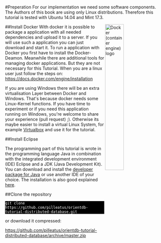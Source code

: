 #Preperation
For our implementation we need some software components. The Authors of this book are using only Linux distributions. Therefore this tutorial is tested with Ubuntu 14.04 and Mint 17.3.

<a title="By dotCloud, Inc. [Apache License 2.0 (http://www.apache.org/licenses/LICENSE-2.0)], via Wikimedia Commons" href="https://commons.wikimedia.org/wiki/File%3ADocker_(container_engine)_logo.png"><img align="right" width="35%" alt="Docker (container engine) logo" src="https://upload.wikimedia.org/wikipedia/commons/7/79/Docker_%28container_engine%29_logo.png"/></a>

##Install Docker
With docker it is possible to package a application with all needed dependencies and upload it to a server. If you will use such a application you can just download and start it.
To run a application with Docker you first have to install the Docker-Deamon. Meanwhile there are additional tools for managing docker applications. But they are not necessary for this Tutorial. When you are a linux user just follow the steps on:
https://docs.docker.com/engine/installation

If you are using Windows there will be an extra virtualisation Layer between Docker and Windows. That's because docker needs some Linux-Kernel functions.
If you have time to experiment or if you need this application running on Windows, you're welcome to share your experience (pull request) ;).
Otherwise its maybe easier to install a virtual Linux System, for example [Virtualbox](https://www.virtualbox.org/) and use it for the tutorial.

##Install Eclipse

The programming part of this tutorial is wrote in the programming language Java in combination with the integrated development environment (IDE) Eclipse and a JDK (Java Development Kit). You can download and install the [developer package for Java](https://www.eclipse.org/downloads/) or use another IDE of your choice. The installation is also good explained [here](https://wiki.eclipse.org/Eclipse/Installation).

##Clone the repository
<pre style="background-color:black; color:white"><code>git clone https://github.com/pilleatus/orientdb-tutorial-distributed-database.git
</code></pre>
    
or download it compressed:
    
https://github.com/pilleatus/orientdb-tutorial-distributed-database/archive/master.zip
